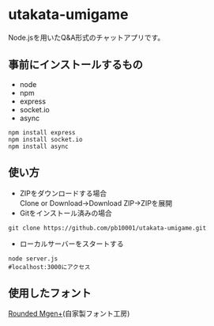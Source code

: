 # utakata-umigame
Node.jsを用いたQ&A形式のチャットアプリです。
## 事前にインストールするもの
- node
- npm
- express
- socket.io
- async
```
npm install express
npm install socket.io
npm install async
```
## 使い方
- ZIPをダウンロードする場合  
Clone or Download→Download ZIP→ZIPを展開  
- Gitをインストール済みの場合  
```
git clone https://github.com/pb10001/utakata-umigame.git
```
- ローカルサーバーをスタートする
```
node server.js
#localhost:3000にアクセス
```
## 使用したフォント
[Rounded Mgen+](http://jikasei.me/font/rounded-mgenplus/)(自家製フォント工房)

